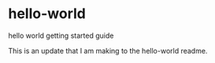 # hello-world
hello world getting started guide

This is an update that I am making to the hello-world readme.
